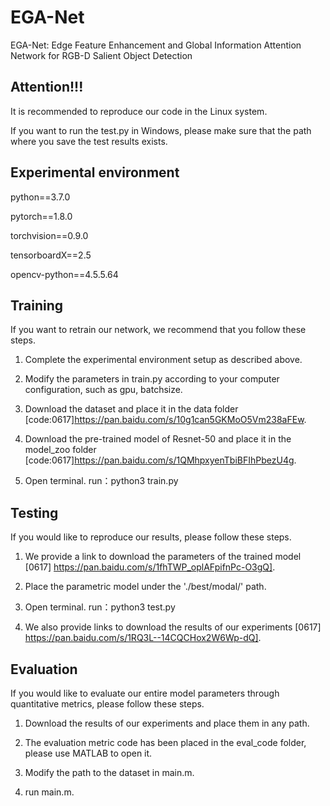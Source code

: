 # EGA-Net
EGA-Net: Edge Feature Enhancement and Global Information Attention Network for RGB-D Salient Object Detection

## Attention!!!
It is recommended to reproduce our code in the Linux system. 

If you want to run the test.py in Windows, please make sure that the path where you save the test results exists.

## Experimental environment 

python==3.7.0

pytorch==1.8.0

torchvision==0.9.0

tensorboardX==2.5

opencv-python==4.5.5.64

## Training
If you want to retrain our network, we recommend that you follow these steps.

1. Complete the experimental environment setup as described above.

2. Modify the parameters in train.py according to your computer configuration, such as gpu, batchsize.

3. Download the dataset and place it in the data folder [code:0617]https://pan.baidu.com/s/10g1can5GKMoO5Vm238aFEw.

4. Download the pre-trained model of Resnet-50 and place it in the model_zoo folder [code:0617]https://pan.baidu.com/s/1QMhpxyenTbiBFIhPbezU4g.

5. Open terminal. run：python3 train.py

## Testing
If you would like to reproduce our results, please follow these steps.

1. We provide a link to download the parameters of the trained model [0617] https://pan.baidu.com/s/1fhTWP_oplAFpifnPc-O3gQ].

2. Place the parametric model under the './best/modal/' path.

3. Open terminal. run：python3 test.py

4. We also provide links to download the results of our experiments [0617] https://pan.baidu.com/s/1RQ3L--14CQCHox2W6Wp-dQ].

## Evaluation
If you would like to evaluate our entire model parameters through quantitative metrics, please follow these steps.

1. Download the results of our experiments and place them in any path.

2. The evaluation metric code has been placed in the eval_code folder, please use MATLAB to open it.

3. Modify the path to the dataset in main.m.

4. run main.m.
